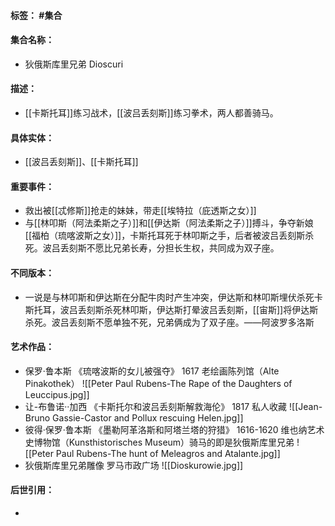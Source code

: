 #### 标签： #集合
#### 集合名称：
- 狄俄斯库里兄弟 Dioscuri
#### 描述：
- [[卡斯托耳]]练习战术，[[波吕丢刻斯]]练习拳术，两人都善骑马。
#### 具体实体：
- [[波吕丢刻斯]]、[[卡斯托耳]]
#### 重要事件：
- 救出被[[忒修斯]]抢走的妹妹，带走[[埃特拉（庇透斯之女）]]
- 与[[林叩斯（阿法柔斯之子）]]和[[伊达斯（阿法柔斯之子）]]搏斗，争夺新娘[[福柏（琉喀波斯之女）]]，卡斯托耳死于林叩斯之手，后者被波吕丢刻斯杀死。波吕丢刻斯不愿比兄弟长寿，分担长生权，共同成为双子座。
#### 不同版本：
- 一说是与林叩斯和伊达斯在分配牛肉时产生冲突，伊达斯和林叩斯埋伏杀死卡斯托耳，波吕丢刻斯杀死林叩斯，伊达斯打晕波吕丢刻斯，[[宙斯]]将伊达斯杀死。波吕丢刻斯不愿单独不死，兄弟俩成为了双子座。——阿波罗多洛斯
#### 艺术作品：
- 保罗·鲁本斯 《琉喀波斯的女儿被强夺》 1617 老绘画陈列馆（Alte Pinakothek）
![[Peter Paul Rubens-The Rape of the Daughters of Leuccipus.jpg]]
- 让-布鲁诺··加西 《卡斯托尔和波吕丢刻斯解救海伦》 1817 私人收藏
![[Jean-Bruno Gassie-Castor and Pollux rescuing Helen.jpg]]
- 彼得·保罗·鲁本斯 《墨勒阿革洛斯和阿塔兰塔的狩猎》 1616-1620 维也纳艺术史博物馆（Kunsthistorisches Museum）骑马的即是狄俄斯库里兄弟
![[Peter Paul Rubens-The hunt of Meleagros and Atalante.jpg]]
- 狄俄斯库里兄弟雕像 罗马市政广场
![[Dioskurowie.jpg]]
#### 后世引用：
- 